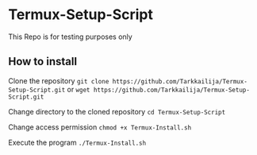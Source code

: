 # Termux-Setup-Script
This Repo is for testing purposes only

## How to install
Clone the repository
```git clone https://github.com/Tarkkailija/Termux-Setup-Script.git``` or ```wget https://github.com/Tarkkailija/Termux-Setup-Script.git```


Change directory to the cloned repository
```cd Termux-Setup-Script```

Change access permission
```chmod +x Termux-Install.sh```


Execute the program
```./Termux-Install.sh```